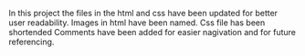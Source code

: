 In this project the files in the html and css have been updated for better user readability.
Images in html have been named.
Css file has been shortended 
Comments have been added for easier nagivation and for future referencing.
